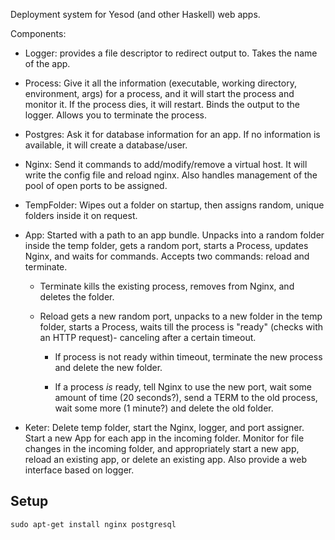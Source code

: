 Deployment system for Yesod (and other Haskell) web apps.

Components:

* Logger: provides a file descriptor to redirect output to. Takes the name of
  the app.

* Process: Give it all the information (executable, working directory,
  environment, args) for a process, and it will start the process and monitor
  it. If the process dies, it will restart. Binds the output to the logger.
  Allows you to terminate the process.

* Postgres: Ask it for database information for an app. If no information is
  available, it will create a database/user.

* Nginx: Send it commands to add/modify/remove a virtual host. It will write
  the config file and reload nginx. Also handles management of the pool of open
  ports to be assigned.

* TempFolder: Wipes out a folder on startup, then assigns random, unique
  folders inside it on request.

* App: Started with a path to an app bundle. Unpacks into a random folder
  inside the temp folder, gets a random port, starts a Process, updates Nginx,
  and waits for commands. Accepts two commands: reload and terminate.

    * Terminate kills the existing process, removes from Nginx, and deletes the
      folder.

    * Reload gets a new random port, unpacks to a new folder in the temp
      folder, starts a Process, waits till the process is "ready" (checks with
      an HTTP request)- canceling after a certain timeout.

        * If process is not ready within timeout, terminate the new process and
          delete the new folder.

        * If a process *is* ready, tell Nginx to use the new port, wait some
          amount of time (20 seconds?), send a TERM to the old process, wait
          some more (1 minute?) and delete the old folder.

* Keter: Delete temp folder, start the Nginx, logger, and port assigner. Start
  a new App for each app in the incoming folder. Monitor for file changes in
  the incoming folder, and appropriately start a new app, reload an existing app,
  or delete an existing app. Also provide a web interface based on logger.

## Setup

    sudo apt-get install nginx postgresql
